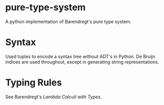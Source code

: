 # pure-type-system
A python implementation of Barendregt's pure type system.

# Syntax

Used tuples to encode a syntax tree without ADT's in Python. De Bruijn indices are used throughout, except in generating string representations.

# Typing Rules
See Barendregt's *Lambda Calculi with Types*.
